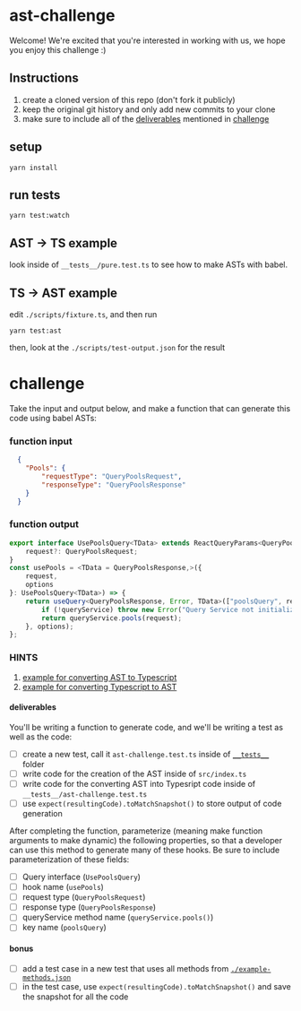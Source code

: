 # ast-challenge

Welcome! We're excited that you're interested in working with us, we hope you enjoy this challenge :)
## Instructions

1. create a cloned version of this repo (don't fork it publicly)
2. keep the original git history and only add new commits to your clone
3. make sure to include all of the [deliverables](#deliverables) mentioned in [challenge](#challenge)

## setup

```
yarn install
```

## run tests

```
yarn test:watch
```

## AST -> TS example

look inside of `__tests__/pure.test.ts` to see how to make ASTs with babel.

## TS -> AST example

edit `./scripts/fixture.ts`, and then run

```
yarn test:ast
```

then, look at the `./scripts/test-output.json` for the result

# challenge

Take the input and output below, and make a function that can generate this code using babel ASTs:

### function input

```json
  {
    "Pools": {
        "requestType": "QueryPoolsRequest",
        "responseType": "QueryPoolsResponse"
    }
  }
```

### function output

```ts
export interface UsePoolsQuery<TData> extends ReactQueryParams<QueryPoolsResponse, TData> {
    request?: QueryPoolsRequest;
}
const usePools = <TData = QueryPoolsResponse,>({
    request,
    options
}: UsePoolsQuery<TData>) => {
    return useQuery<QueryPoolsResponse, Error, TData>(["poolsQuery", request], () => {
        if (!queryService) throw new Error("Query Service not initialized");
        return queryService.pools(request);
    }, options);
};
```

### HINTS

1. [example for converting AST to Typescript](#ast---ts-example)
2. [example for converting Typescript to AST](#ts---ast-example)

#### deliverables

You'll be writing a function to generate code, and we'll be writing a test as well as the code:

- [ ] create a new test, call it `ast-challenge.test.ts` inside of [`__tests__`](./__tests__/) folder
- [ ] write code for the creation of the AST inside of `src/index.ts`
- [ ] write code for the converting AST into Typesript code inside of `__tests__/ast-challenge.test.ts`
- [ ] use `expect(resultingCode).toMatchSnapshot()` to store output of code generation

After completing the function, parameterize (meaning make function arguments to make dynamic) the following properties, so that a developer can use this method to generate many of these hooks. Be sure to include parameterization of these fields:

- [ ] Query interface (`UsePoolsQuery`)
- [ ] hook name (`usePools`)
- [ ] request type (`QueryPoolsRequest`)
- [ ] response type (`QueryPoolsResponse`)
- [ ] queryService method name (`queryService.pools()`)
- [ ] key name  (`poolsQuery`)

#### bonus

- [ ] add a test case in a new test that uses all methods from [`./example-methods.json`](./example-methods.json)
- [ ] in the test case, use `expect(resultingCode).toMatchSnapshot()` and save the snapshot for all the code